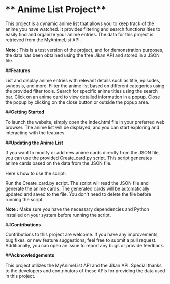 # ** Anime List Project**

This project is a dynamic anime list that allows you to keep track of the anime you have watched. It provides filtering and search functionalities to easily find and organize your anime entries. The data for this project is retrieved from the MyAnimeList API.

**Note :** This is a test version of the project, and for demonstration purposes, the data has been obtained using the free Jikan API and stored in a JSON file.


##**Features**

List and display anime entries with relevant details such as title, episodes, synopsis, and more.
Filter the anime list based on different categories using the provided filter tools.
Search for specific anime titles using the search bar.
Click on an anime card to view detailed information in a popup.
Close the popup by clicking on the close button or outside the popup area.


##**Getting Started**

To launch the website, simply open the index.html file in your preferred web browser. The anime list will be displayed, and you can start exploring and interacting with the features.


##**Updating the Anime List**

If you want to modify or add new anime cards directly from the JSON file, you can use the provided Create_card.py script. This script generates anime cards based on the data from the JSON file.

Here's how to use the script:

Run the Create_card.py script.
The script will read the JSON file and generate the anime cards.
The generated cards will be automatically updated and saved to the file. You don't need to delete the file before running the script.

**Note :** Make sure you have the necessary dependencies and Python installed on your system before running the script.

##**Contributions**

Contributions to this project are welcome. If you have any improvements, bug fixes, or new feature suggestions, feel free to submit a pull request. Additionally, you can open an issue to report any bugs or provide feedback.


##**Acknowledgements**

This project utilizes the MyAnimeList API and the Jikan API. Special thanks to the developers and contributors of these APIs for providing the data used in this project.


